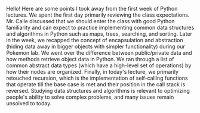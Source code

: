 Hello! Here are some points I took away from the first week of Python lectures.
We spent the first day primarily reviewing the class expectations. Mr. Calle discussed that we should enter the class with good Python familiarity and can expect to practice implementing common data structures and algorithms in Python such as maps, trees, searching, and sorting. Later in the week, we recapped the concept of encapsulation and abstraction (hiding data away in bigger objects with simpler functionality) during our Pokemon lab. We went over the difference between public/private data and how methods retrieve object data in Python. We ran through a list of common abstract data types (which have a high-level set of operations) by how their nodes are organized.   Finally, in today's lecture, we primarily retouched recursion, which is the implementation of self-calling functions that operate till the base case is met and their position in the call stack is reversed. Studying data structures and algorithms is relevant to optimizing people's ability to solve complex problems, and many issues remain unsolved to today.

